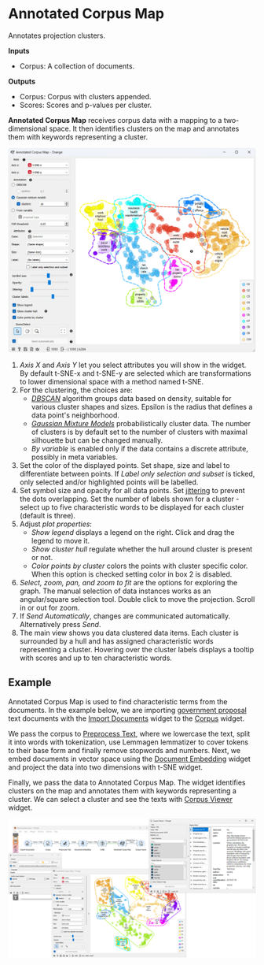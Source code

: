 Annotated Corpus Map
===============

Annotates projection clusters.

**Inputs**

- Corpus: A collection of documents.

**Outputs**

- Corpus: Corpus with clusters appended.
- Scores: Scores and p-values per cluster.

**Annotated Corpus Map** receives corpus data with a mapping to a two-dimensional space. It then identifies clusters on the map and annotates them with keywords representing a cluster.

![](images/Annotated-Corpus-Map-stamped.png)

1. *Axis X* and *Axis Y* let you select attributes you will show in the widget. By default t-SNE-x and t-SNE-y are selected which are transformations to lower dimensional space with a method named t-SNE.
2. For the clustering, the choices are:
   - *[DBSCAN](https://en.wikipedia.org/wiki/DBSCAN)* algorithm groups data based on density, suitable for various cluster shapes and sizes. Epsilon is the radius that defines a data point's neighborhood.
   - *[Gaussian Mixture Models](https://en.wikipedia.org/wiki/Mixture_model#Gaussian_mixture_model)* probabilistically cluster data. The number of clusters is by default set to the number of clusters with maximal silhouette but can be changed manually.
   - *By variable* is enabled only if the data contains a discrete attribute, possibly in meta variables.
3. Set the color of the displayed points. Set shape, size and label to differentiate between points. If *Label only selection and subset* is ticked, only selected and/or highlighted points will be labelled.
4. Set symbol size and opacity for all data points. Set [jittering](https://en.wikipedia.org/wiki/Jitter) to prevent the dots overlapping. Set the number of labels shown for a cluster - select up to five characteristic words to be displayed for each cluster (default is three).
5. Adjust *plot properties*:
   - *Show legend* displays a legend on the right. Click and drag the legend to move it.
   - *Show cluster hull* regulate whether the hull around cluster is present or not.
   - *Color points by cluster* colors the points with cluster specific color. When this option is checked setting color in box 2 is disabled.
6. *Select, zoom, pan, and zoom to fit* are the options for exploring the graph. The manual selection of data instances works as an angular/square selection tool. Double click to move the projection. Scroll in or out for zoom.
7. If *Send Automatically*, changes are communicated automatically. Alternatively press *Send*.
8. The main view shows you data clustered data items. Each cluster is surrounded by a hull and has assigned characteristic words representing a cluster. Hovering over the cluster labels displays a tooltip with scores and up to ten characteristic words.

Example
-------

Annotated Corpus Map is used to find characteristic terms from the documents. In the example below, we are importing [government proposal](https://file.biolab.si/text-semantics/data/proposals-to-government-1k/) text documents with the [Import Documents](importdocuments.md) widget to the [Corpus](corpus-widget.md) widget.

We pass the corpus to [Preprocess Text](preprocesstext.md), where we lowercase the text, split it into words with tokenization, use Lemmagen lemmatizer to cover tokens to their base form and finally remove stopwords and numbers. Next, we embed documents in vector space using the [Document Embedding](documentembedding.md) widget and project the data into two dimensions with t-SNE widget.

Finally, we pass the data to Annotated Corpus Map. The widget identifies clusters on the map and annotates them with keywords representing a cluster. We can select a cluster and see the texts with [Corpus Viewer](corpusviewer.md) widget.

![](images/Annotated-Corpus-Map-Example.png)
